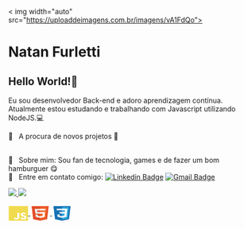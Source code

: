 < img width="auto" src="https://uploaddeimagens.com.br/imagens/vA1FdQo">



# Natan Furletti

## Hello World!👋
Eu sou desenvolvedor Back-end e adoro aprendizagem contínua.<br/>
Atualmente estou estudando e trabalhando com Javascript utilizando NodeJS.:computer:

 :rocket:  &nbsp; A procura de novos projetos :rocket:
 
 <br/> 💬  &nbsp; Sobre mim: Sou fan de tecnologia, games e de fazer um bom hamburguer :yum:
 <br/> :email: &nbsp; Entre em contato comigo: [![Linkedin Badge](https://img.shields.io/badge/-Natan-blue?style=flat-square&logo=Linkedin&logoColor=white&link=https://www.linkedin.com/in/tgmarinho/)](https://www.linkedin.com/in/natan-furletti/)
[![Gmail Badge](https://img.shields.io/badge/-natan.furletti@outlook.com-red?style=flat-square&link=mailto:natan.furletti@outlook.com)](mailto:natan.furletti@outlook.com)



 <div>
   <a href="https://github.com/natanfurletti">
   <img height="180em" src="https://github-readme-stats.vercel.app/api?username=natanfurletti&show_icons=true&theme=tokyonight&include_all_commits=true&count_private=true"/>
   <img height="180em" src="https://github-readme-stats.vercel.app/api/top-langs/?username=natanfurletti&layout=compact&langs_count=6&theme=tokyonight"/>
</div>
    
<div style="display: inline_block"><br>
  <img align="center" alt="Js" height="30" width="40" src="https://raw.githubusercontent.com/devicons/devicon/master/icons/javascript/javascript-plain.svg">
  <img align="center" alt="HTML" height="30" width="40" src="https://raw.githubusercontent.com/devicons/devicon/master/icons/html5/html5-original.svg">
  <img align="center" alt="CSS" height="30" width="40" src="https://raw.githubusercontent.com/devicons/devicon/master/icons/css3/css3-original.svg">
</div>
